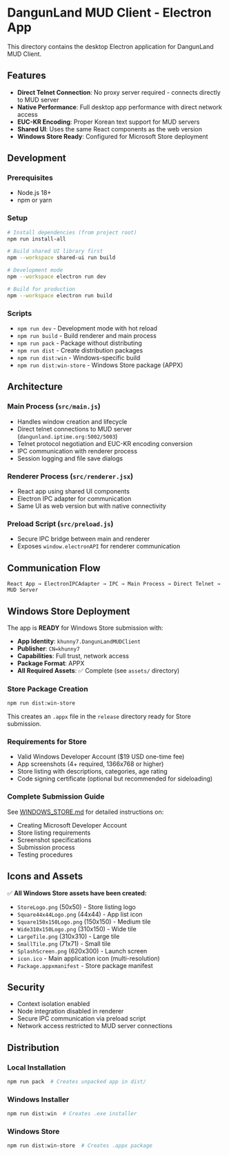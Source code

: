 # DangunLand MUD Client - Electron App

This directory contains the desktop Electron application for DangunLand MUD Client.

## Features

- **Direct Telnet Connection**: No proxy server required - connects directly to MUD server
- **Native Performance**: Full desktop app performance with direct network access  
- **EUC-KR Encoding**: Proper Korean text support for MUD servers
- **Shared UI**: Uses the same React components as the web version
- **Windows Store Ready**: Configured for Microsoft Store deployment

## Development

### Prerequisites
- Node.js 18+
- npm or yarn

### Setup
```bash
# Install dependencies (from project root)
npm run install-all

# Build shared UI library first
npm --workspace shared-ui run build

# Development mode
npm --workspace electron run dev

# Build for production
npm --workspace electron run build
```

### Scripts
- `npm run dev` - Development mode with hot reload
- `npm run build` - Build renderer and main process
- `npm run pack` - Package without distributing
- `npm run dist` - Create distribution packages
- `npm run dist:win` - Windows-specific build
- `npm run dist:win-store` - Windows Store package (APPX)

## Architecture

### Main Process (`src/main.js`)
- Handles window creation and lifecycle
- Direct telnet connections to MUD server (`dangunland.iptime.org:5002/5003`)
- Telnet protocol negotiation and EUC-KR encoding conversion
- IPC communication with renderer process
- Session logging and file save dialogs

### Renderer Process (`src/renderer.jsx`)
- React app using shared UI components
- Electron IPC adapter for communication
- Same UI as web version but with native connectivity

### Preload Script (`src/preload.js`)
- Secure IPC bridge between main and renderer
- Exposes `window.electronAPI` for renderer communication

## Communication Flow

```
React App → ElectronIPCAdapter → IPC → Main Process → Direct Telnet → MUD Server
```

## Windows Store Deployment

The app is **READY** for Windows Store submission with:

- **App Identity**: `khunny7.DangunLandMUDClient`
- **Publisher**: `CN=khunny7`
- **Capabilities**: Full trust, network access
- **Package Format**: APPX
- **All Required Assets**: ✅ Complete (see `assets/` directory)

### Store Package Creation
```bash
npm run dist:win-store
```

This creates an `.appx` file in the `release` directory ready for Store submission.

### Requirements for Store
- Valid Windows Developer Account ($19 USD one-time fee)
- App screenshots (4+ required, 1366x768 or higher)
- Store listing with descriptions, categories, age rating
- Code signing certificate (optional but recommended for sideloading)

### Complete Submission Guide
See [WINDOWS_STORE.md](./WINDOWS_STORE.md) for detailed instructions on:
- Creating Microsoft Developer Account
- Store listing requirements
- Screenshot specifications
- Submission process
- Testing procedures

## Icons and Assets

✅ **All Windows Store assets have been created:**
- `StoreLogo.png` (50x50) - Store listing logo  
- `Square44x44Logo.png` (44x44) - App list icon
- `Square150x150Logo.png` (150x150) - Medium tile
- `Wide310x150Logo.png` (310x150) - Wide tile  
- `LargeTile.png` (310x310) - Large tile
- `SmallTile.png` (71x71) - Small tile
- `SplashScreen.png` (620x300) - Launch screen
- `icon.ico` - Main application icon (multi-resolution)
- `Package.appxmanifest` - Store package manifest

## Security

- Context isolation enabled
- Node integration disabled in renderer
- Secure IPC communication via preload script
- Network access restricted to MUD server connections

## Distribution

### Local Installation
```bash
npm run pack  # Creates unpacked app in dist/
```

### Windows Installer
```bash
npm run dist:win  # Creates .exe installer
```

### Windows Store
```bash
npm run dist:win-store  # Creates .appx package
```